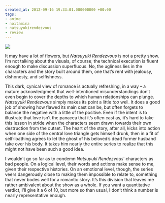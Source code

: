 ```yaml
---
created_at: 2012-09-16 19:33:01.000000000 +00:00
tags:
- anime
- noitamina
- natsuyukirendezvous
- review
---
```


![](/blog/media/tumblr_magfsjNPgF1qhcb4p.jpg)

It may have a lot of flowers, but *Natsuyuki Rendezvous* is not a pretty
show. I’m not talking about the visuals, of course; the technical
execution is fluent enough to make discussion superfluous. No, the
ugliness lies in the characters and the story built around them, one
that’s rent with jealousy, dishonesty, and selfishness.

This dark, cynical view of romance is actually refreshing, in a way – a
mature acknowledgment that well-intentioned misunderstandings don’t even
begin to cover the depths to which human relationships can plunge.
*Natsuyuki Rendezvous* simply makes its point a little *too* well. It
does a good job of showing how flawed its main cast can be, but often
forgets to balance the negative with a little of the positive. Even if
the intent is to illustrate that love isn’t the panacea that it’s often
cast as, it’s hard to take this lesson in stride when the characters
seem drawn towards their own destruction from the outset. The heart of
the story, after all, kicks into action when one side of the central
love triangle gets himself drunk, then in a fit of self-loathing agrees
to let the ghost of his beloved’s dead former husband take over his
body. It takes him nearly the entire series to realize that this might
not have been such a good idea.

I wouldn’t go so far as to condemn *Natsuyuki Rendezvous*’ characters as
bad people. On a logical level, their words and actions make sense to
me, given their respective histories. On an emotional level, though, the
series veers dangerously close to making them impossible to relate to,
something that never bodes well for a romantic story. It’s this division
that leaves me rather ambivalent about the show as a whole. If you want
a quantitative verdict, I’ll give it a 6 of 10, but more so than usual,
I don’t think a number is nearly representative enough.
